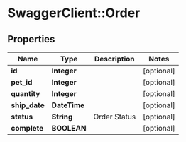 # SwaggerClient::Order

## Properties
Name | Type | Description | Notes
------------ | ------------- | ------------- | -------------
**id** | **Integer** |  | [optional] 
**pet_id** | **Integer** |  | [optional] 
**quantity** | **Integer** |  | [optional] 
**ship_date** | **DateTime** |  | [optional] 
**status** | **String** | Order Status | [optional] 
**complete** | **BOOLEAN** |  | [optional] 

